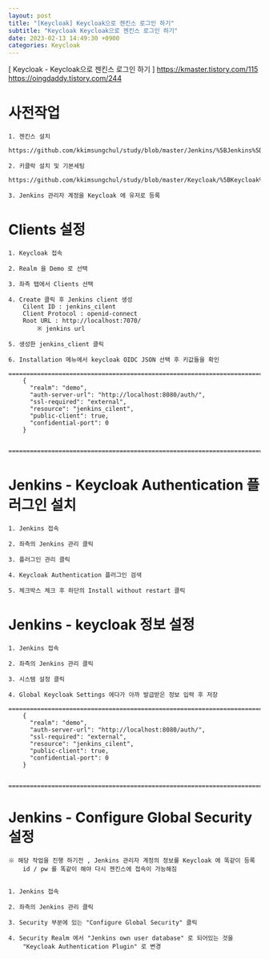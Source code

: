 ```yaml
---
layout: post
title: "[Keycloak] Keycloak으로 젠킨스 로그인 하기"
subtitle: "Keycloak Keycloak으로 젠킨스 로그인 하기"
date: 2023-02-13 14:49:30 +0900
categories: Keycloak
---
```

[ Keycloak - Keycloak으로 젠킨스 로그인 하기 ]
	https://kmaster.tistory.com/115
	https://oingdaddy.tistory.com/244
# 사전작업
	1. 젠킨스 설치
		https://github.com/kkimsungchul/study/blob/master/Jenkins/%5BJenkins%5D%20%EC%A0%A0%ED%82%A8%EC%8A%A4%20%EC%84%A4%EC%B9%98(Windows).txt

	2. 키클락 설치 및 기본세팅
		https://github.com/kkimsungchul/study/blob/master/Keycloak/%5BKeycloak%5D%20%EC%84%A4%EC%B9%98%20%EB%B0%8F%20%EC%84%B8%ED%8C%85.txt
	
	3. Jenkins 관리자 계정을 Keycloak 에 유저로 등록


# Clients 설정
	
	1. Keycloak 접속
	
	2. Realm 을 Demo 로 선택

	3. 좌측 탭에서 Clients 선택

	4. Create 클릭 후 Jenkins client 생성
		Cilent ID : jenkins_cilent
		Client Protocol : openid-connect
		Root URL : http://localhost:7070/
			※ jenkins url

	5. 생성한 jenkins_client 클릭

	6. Installation 메뉴에서 keycloak OIDC JSON 선택 후 키값들을 확인
		=================================================================================================================
		{
		  "realm": "demo",
		  "auth-server-url": "http://localhost:8080/auth/",
		  "ssl-required": "external",
		  "resource": "jenkins_cilent",
		  "public-client": true,
		  "confidential-port": 0
		}

		=================================================================================================================


# Jenkins - Keycloak Authentication 플러그인 설치
	
	1. Jenkins 접속

	2. 좌측의 Jenkins 관리 클릭

	3. 플러그인 관리 클릭

	4. Keycloak Authentication 플러그인 검색

	5. 체크박스 체크 후 하단의 Install without restart 클릭


# Jenkins - keycloak 정보 설정

	1. Jenkins 접속

	2. 좌측의 Jenkins 관리 클릭

	3. 시스템 설정 클릭

	4. Global Keycloak Settings 에다가 아까 발급받은 정보 입력 후 저장
		=================================================================================================================
		{
		  "realm": "demo",
		  "auth-server-url": "http://localhost:8080/auth/",
		  "ssl-required": "external",
		  "resource": "jenkins_cilent",
		  "public-client": true,
		  "confidential-port": 0
		}

		=================================================================================================================


# Jenkins - Configure Global Security 설정
	※ 해당 작업을 진행 하기전 , Jenkins 관리자 계정의 정보를 Keycloak 에 똑같이 등록
		id / pw 를 똑같이 해야 다시 젠킨스에 접속이 가능해짐


	1. Jenkins 접속

	2. 좌측의 Jenkins 관리 클릭

	3. Security 부분에 있는 "Configure Global Security" 클릭

	4. Security Realm 에서 "Jenkins own user database" 로 되어있는 것을
		"Keycloak Authentication Plugin" 로 변경

	
